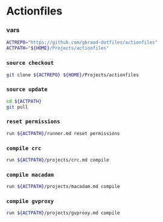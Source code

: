 # Actionfiles

### vars
```sh
ACTREPO="https://github.com/gbraad-dotfiles/actionfiles"
ACTPATH="${HOME}/Projects/actionfiles"
```

### `source checkout`
```sh
git clone ${ACTREPO} ${HOME}/Projects/actionfiles
```

### `source update`
```sh
cd ${ACTPATH}
git pull
```

### `reset permissions`
```sh
run ${ACTPATH}/runner.md reset permissions
```

### `compile crc`
```sh
run ${ACTPATH}/projects/crc.md compile
```

### `compile macadam`
```sh
run ${ACTPATH}/projects/macadam.md compile
```

### `compile gvproxy`
```sh
run ${ACTPATH}/projects/gvproxy.md compile
```

